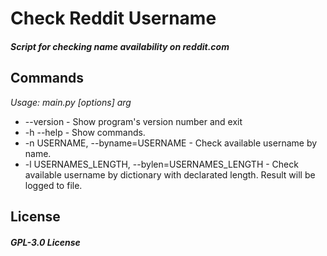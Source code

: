 # Check Reddit Username

#### _Script for checking name availability on reddit.com_

## Commands
_Usage: main.py [options] arg_
- --version - Show program's version number and exit
- -h --help - Show commands.
- -n USERNAME, --byname=USERNAME - Check available username by name.
- -l USERNAMES_LENGTH, --bylen=USERNAMES_LENGTH - Check available username by dictionary with declarated length. Result will be logged to file.

## License 
##### _GPL-3.0 License_
